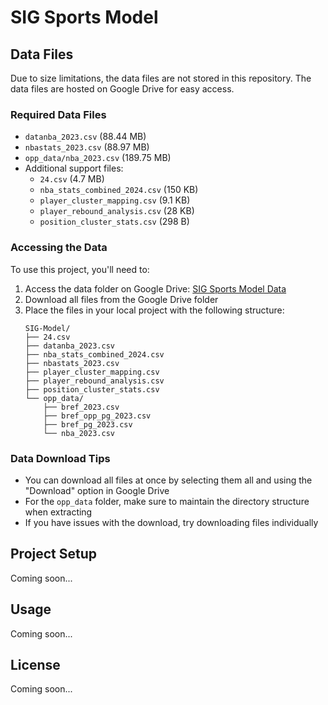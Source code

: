 # SIG Sports Model

## Data Files
Due to size limitations, the data files are not stored in this repository. The data files are hosted on Google Drive for easy access.

### Required Data Files
- `datanba_2023.csv` (88.44 MB)
- `nbastats_2023.csv` (88.97 MB)
- `opp_data/nba_2023.csv` (189.75 MB)
- Additional support files:
  - `24.csv` (4.7 MB)
  - `nba_stats_combined_2024.csv` (150 KB)
  - `player_cluster_mapping.csv` (9.1 KB)
  - `player_rebound_analysis.csv` (28 KB)
  - `position_cluster_stats.csv` (298 B)

### Accessing the Data
To use this project, you'll need to:

1. Access the data folder on Google Drive: [SIG Sports Model Data](https://drive.google.com/drive/folders/1l3ZeI0ZMd7HrkEuJ_lS8aQv0qw8-PFDM?usp=sharing)
2. Download all files from the Google Drive folder
3. Place the files in your local project with the following structure:
   ```
   SIG-Model/
   ├── 24.csv
   ├── datanba_2023.csv
   ├── nba_stats_combined_2024.csv
   ├── nbastats_2023.csv
   ├── player_cluster_mapping.csv
   ├── player_rebound_analysis.csv
   ├── position_cluster_stats.csv
   └── opp_data/
       ├── bref_2023.csv
       ├── bref_opp_pg_2023.csv
       ├── bref_pg_2023.csv
       └── nba_2023.csv
   ```

### Data Download Tips
- You can download all files at once by selecting them all and using the "Download" option in Google Drive
- For the `opp_data` folder, make sure to maintain the directory structure when extracting
- If you have issues with the download, try downloading files individually

## Project Setup
Coming soon...

## Usage
Coming soon...

## License
Coming soon...

